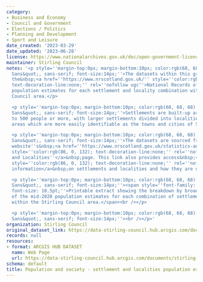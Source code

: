 ```yaml
---
category:
- Business and Economy
- Council and Government
- Elections / Politics
- Planning and Development
- Sport and Leisure
date_created: '2023-03-29'
date_updated: '2023-06-28'
license: https://www.nationalarchives.gov.uk/doc/open-government-licence/version/3/
maintainer: Stirling Council
notes: '<p style=''margin-top:0px; margin-bottom:10px; color:rgb(68, 68, 68); font-family:&quot;Open
  Sans&quot;, sans-serif; font-size:14px;''>The datasets within this group contain
  the&nbsp;<a href=''https://www.nrscotland.gov.uk/'' style=''color:rgb(86, 0, 132);
  text-decoration-line:none;'' rel=''nofollow ugc''>National Records of Scotland (NRS)</a>&nbsp;mid-year
  population estimates for each settlement and locality combination within the Stirling
  Council area.</p>

  <p style=''margin-top:0px; margin-bottom:10px; color:rgb(68, 68, 68); font-family:&quot;Open
  Sans&quot;, sans-serif; font-size:14px;''>Settlements are built-up areas which round
  to 500 people or more, with larger settlements divided into localities to reflect
  areas which are more easily identifiable as the towns and cities of Scotland.</p>

  <p style=''margin-top:0px; margin-bottom:10px; color:rgb(68, 68, 68); font-family:&quot;Open
  Sans&quot;, sans-serif; font-size:14px;''>The datasets are sourced from the NRS
  website''s&nbsp;<a href=''https://www.nrscotland.gov.uk/statistics-and-data/statistics/statistics-by-theme/population/population-estimates/settlements-and-localities''
  style=''color:rgb(86, 0, 132); text-decoration-line:none;'' rel=''nofollow ugc''>Settlements
  and Localities''</a>&nbsp;page. This link also provides access&nbsp;<a href=''https://www.nrscotland.gov.uk/statistics-and-data/statistics/statistics-by-theme/population/population-estimates/special-area-population-estimates/settlements-and-localities/background-information''
  style=''color:rgb(86, 0, 132); text-decoration-line:none;'' rel=''nofollow ugc''>background
  information</a>&nbsp;on settlements and localities and how they are determined.</p>

  <p style=''margin-top:0px; margin-bottom:10px; color:rgb(68, 68, 68); font-family:&quot;Open
  Sans&quot;, sans-serif; font-size:14px;''><span style=''font-family: Arial, sans-serif;
  font-size: 10.5pt;''>Printable extract showing the breakdown by broad age groups
  of the mid-2020 population estimates for each combination of settlement and locality
  within the Stirling Council area.</span><br /></p>

  <p style=''margin-top:0px; margin-bottom:10px; color:rgb(68, 68, 68); font-family:&quot;Open
  Sans&quot;, sans-serif; font-size:14px;''><br /></p>'
organization: Stirling Council
original_dataset_link: https://data-stirling-council.hub.arcgis.com/documents/stirling-council::population-and-society-settlement-and-localities-population-estimates-2020
records: null
resources:
- format: ARCGIS HUB DATASET
  name: Web Page
  url: https://data-stirling-council.hub.arcgis.com/documents/stirling-council::population-and-society-settlement-and-localities-population-estimates-2020
schema: default
title: Population and society - settlement and localities population estimates (2020)
---
```

